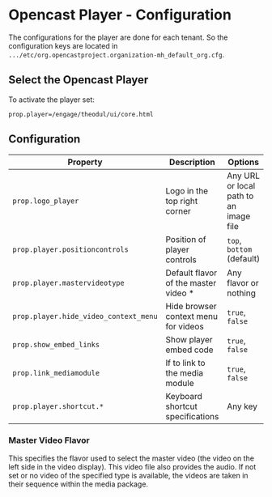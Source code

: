 Opencast Player - Configuration
===============================

The configurations for the player are done for each tenant. So the configuration keys are located in
`.../etc/org.opencastproject.organization-mh_default_org.cfg`.

Select the Opencast Player
------------------------------

To activate the player set:

    prop.player=/engage/theodul/ui/core.html


Configuration
-------------

|Property                              | Description                          | Options                                |
|--------------------------------------|--------------------------------------|----------------------------------------|
|`prop.logo_player`                    | Logo in the top right corner         | Any URL or local path to an image file |
|`prop.player.positioncontrols`        | Position of player controls          | `top`, `bottom` (default)              |
|`prop.player.mastervideotype`         | Default flavor of the master video * | Any flavor or nothing                  |
|`prop.player.hide_video_context_menu` | Hide browser context menu for videos | `true`, `false`                        |
|`prop.show_embed_links`               | Show player embed code               | `true`, `false`                        |
|`prop.link_mediamodule`               | If to link to the media module       | `true`, `false`                        |
|`prop.player.shortcut.*`              | Keyboard shortcut specifications     | Any key                                |


### Master Video Flavor

This specifies the flavor used to select the master video (the video on the left side in the video display). This video
file also provides the audio. If not set or no video of the specified type is available, the videos are taken in their
sequence within the media package.
